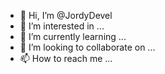 - 👋 Hi, I’m @JordyDevel
- 👀 I’m interested in ...
- 🌱 I’m currently learning ...
- 💞️ I’m looking to collaborate on ...
- 📫 How to reach me ...

<!---
JordyDevel/JordyDevel is a ✨ special ✨ repository because its `README.md` (this file) appears on your GitHub profile.
You can click the Preview link to take a look at your changes.
--->
